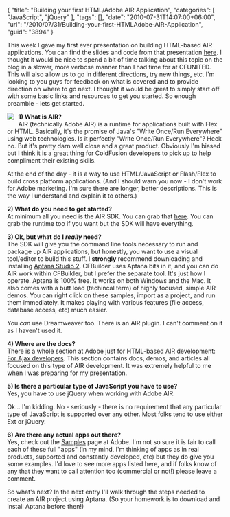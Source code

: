 {
	"title": "Building your first HTML/Adobe AIR Application",
	"categories": [
		"JavaScript",
		"jQuery"
	],
	"tags": [],
	"date": "2010-07-31T14:07:00+06:00",
	"url": "/2010/07/31/Building-your-first-HTMLAdobe-AIR-Application",
	"guid": "3894"
}

This week I gave my first ever presentation on building HTML-based AIR applications. You can find the slides and code from that presentation <a href="http://www.raymondcamden.com/index.cfm/2010/7/29/Slides--Code-from-CFUNITED10">here</a>. I thought it would be nice to spend a bit of time talking about this topic on the blog in a slower, more verbose manner than I had time for at CFUNITED. This will also allow us to go in different directions, try new things, etc. I'm looking to you guys for feedback on what is covered and to provide direction on where to go next. I thought it would be great to simply start off with some basic links and resources to get you started. So enough preamble - lets get started.
<!--more-->
<img src="http://www.raymondcamden.com/images/cfjedi/Adobe_Air_logo.jpg" align="left" style="margin-right: 10px;margin-bottom:10px" />
<b>1) What is AIR?</b><br/>
AIR (technically Adobe AIR) is a runtime for applications built with Flex or HTML. Basically, it's the promise of Java's "Write Once/Run Everywhere" using web technologies. Is it perfectly "Write Once/Run Everywhere"? Heck no. But it's pretty darn well close and a great product. Obviously I'm biased but I think it is a great thing for ColdFusion developers to pick up to help compliment their existing skills. 

At the end of the day - it is a way to use HTML/JavaScript or Flash/Flex to build cross platform applications. (And I should warn you now - I don't work for Adobe marketing. I'm sure there are longer, better descriptions. This is the way I understand and explain it to others.)

<b>2) What do you need to get started?</b><br/>
At minimum all you need is the AIR SDK. You can grab that <a href="http://www.adobe.com/go/air_sdk/">here</a>. You can grab the runtime too if you want but the SDK will have everything. 

<b>3) Ok, but what do I <i>really</i> need?</b><br/>
The SDK will give you the command line tools necessary to run and package up AIR applications, but honestly, you want to use a visual tool/editor to build this stuff. I <b>strongly</b> recommend downloading and installing <a href="http://www.aptana.com/">Aptana Studio 2</a>. CFBuilder uses Aptana bits in it, and you can do AIR work within CFBuilder, but I prefer the separate tool. It's just how I operate. Aptana is 100% free. It works on both Windows and the Mac. It also comes with a butt load (techincal term) of highly focused, simple AIR demos. You can right click on these samples, import as a project, and run them immediately. It makes playing with various features (file access, database access, etc) much easier. 

You <i>can</i> use Dreamweaver too. There is an AIR plugin. I can't comment on it as I haven't used it.

<b>4) Where are the docs?</b><br/>
There is a whole section at Adobe just for HTML-based AIR development: <a href="http://www.adobe.com/products/air/develop/ajax/">For Ajax developers</a>. This section contains docs, demos, and articles all focused on this type of AIR development. It was extremely helpful to me when I was preparing for my presentation.

<b>5) Is there a particular type of JavaScript you have to use?</b><br/>
Yes, you have to use jQuery when working with Adobe AIR.

Ok... I'm kidding. No - seriously - there is no requirement that any particular type of JavaScript is supported over any other. Most folks tend to use either Ext or jQuery. 

<b>6) Are there any actual apps out there?</b><br/>
Yes, check out the <a href="http://www.adobe.com/devnet/air/ajax/samples.html">Samples</a> page at Adobe. I'm not so sure it is fair to call each of these full "apps" (in my mind, I'm thinking of apps as in real products, supported and constantly developed, etc) but they do give you some examples. I'd love to see more apps listed here, and if folks know of any that they want to call attention too (commercial or not!) please leave a comment.

So what's next? In the next entry I'll walk through the steps needed to create an AIR project using Aptana. (So your homework is to download and install Aptana before then!)